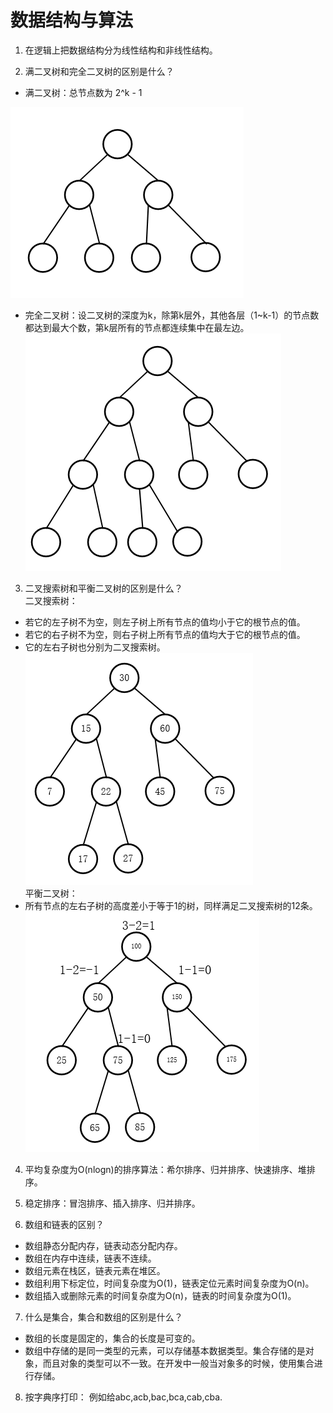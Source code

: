 # 数据结构与算法 
1. 在逻辑上把数据结构分为线性结构和非线性结构。  
  
2. 满二叉树和完全二叉树的区别是什么？  
* 满二叉树：总节点数为 2^k - 1  

![满二叉树](https://github.com/Passion-long/Passion-long.github.io/blob/master/Figure/full_binary_tree.png)
  
* 完全二叉树：设二叉树的深度为k，除第k层外，其他各层（1~k-1）的节点数都达到最大个数，第k层所有的节点都连续集中在最左边。    
![完全二叉树](https://github.com/Passion-long/Passion-long.github.io/blob/master/Figure/complete_binary_tree.png)  
  
3. 二叉搜索树和平衡二叉树的区别是什么？  
二叉搜索树：  
* 若它的左子树不为空，则左子树上所有节点的值均小于它的根节点的值。  
* 若它的右子树不为空，则右子树上所有节点的值均大于它的根节点的值。  
* 它的左右子树也分别为二叉搜索树。  
![二叉搜索树](https://github.com/Passion-long/Passion-long.github.io/blob/master/Figure/Binary_search_tree.png)  
平衡二叉树：
* 所有节点的左右子树的高度差小于等于1的树，同样满足二叉搜索树的12条。  
![平衡二叉树](https://github.com/Passion-long/Passion-long.github.io/blob/master/Figure/AVL_tree.png)  
  
4. 平均复杂度为O(nlogn)的排序算法：希尔排序、归并排序、快速排序、堆排序。  
  
5. 稳定排序：冒泡排序、插入排序、归并排序。  
  
6. 数组和链表的区别？  
* 数组静态分配内存，链表动态分配内存。  
* 数组在内存中连续，链表不连续。  
* 数组元素在栈区，链表元素在堆区。  
* 数组利用下标定位，时间复杂度为O(1)，链表定位元素时间复杂度为O(n)。  
* 数组插入或删除元素的时间复杂度为O(n)，链表的时间复杂度为O(1)。  
  
7. 什么是集合，集合和数组的区别是什么？  
* 数组的长度是固定的，集合的长度是可变的。  
* 数组中存储的是同一类型的元素，可以存储基本数据类型。集合存储的是对象，而且对象的类型可以不一致。在开发中一般当对象多的时候，使用集合进行存储。  
  
8. 按字典序打印： 例如给abc,acb,bac,bca,cab,cba.  
  


